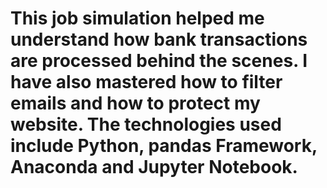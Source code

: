 # This job simulation helped me understand how bank transactions are processed behind the scenes. I have also mastered how to filter emails and how to protect my website. The technologies used include Python, pandas Framework, Anaconda and Jupyter Notebook.
